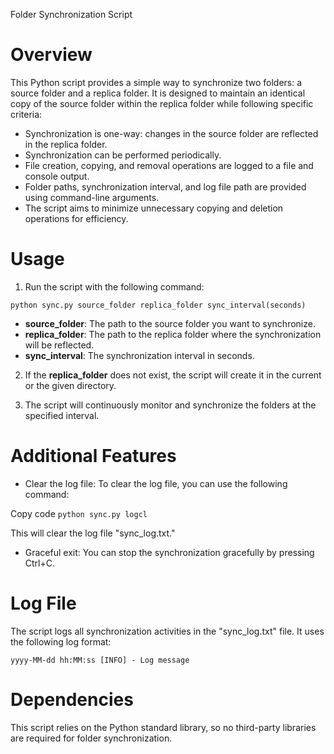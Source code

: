 Folder Synchronization Script

# Overview
This Python script provides a simple way to synchronize two folders: a source folder and a replica folder. It is designed to maintain an identical copy of the source folder within the replica folder while following specific criteria:

* Synchronization is one-way: changes in the source folder are reflected in the replica folder.
* Synchronization can be performed periodically.
* File creation, copying, and removal operations are logged to a file and console output.
* Folder paths, synchronization interval, and log file path are provided using command-line arguments.
* The script aims to minimize unnecessary copying and deletion operations for efficiency.

# Usage
1. Run the script with the following command:

```python sync.py source_folder replica_folder sync_interval(seconds)```

* __source_folder__: The path to the source folder you want to synchronize.
* __replica_folder__: The path to the replica folder where the synchronization will be reflected.
* __sync_interval__: The synchronization interval in seconds.

2. If the __replica_folder__ does not exist, the script will create it in the current or the given directory.
   
3. The script will continuously monitor and synchronize the folders at the specified interval.

# Additional Features
* Clear the log file: To clear the log file, you can use the following command:

Copy code
```python sync.py logcl```

This will clear the log file "sync_log.txt."

* Graceful exit: You can stop the synchronization gracefully by pressing Ctrl+C.

# Log File
The script logs all synchronization activities in the "sync_log.txt" file. It uses the following log format:

```yyyy-MM-dd hh:MM:ss [INFO] - Log message```

# Dependencies
This script relies on the Python standard library, so no third-party libraries are required for folder synchronization.
